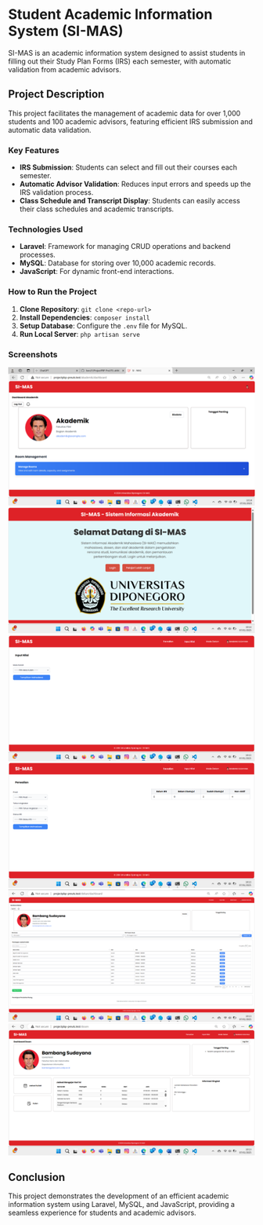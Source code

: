 # Student Academic Information System (SI-MAS)

SI-MAS is an academic information system designed to assist students in filling out their Study Plan Forms (IRS) each semester, with automatic validation from academic advisors.

## Project Description
This project facilitates the management of academic data for over 1,000 students and 100 academic advisors, featuring efficient IRS submission and automatic data validation.

### Key Features
- **IRS Submission**: Students can select and fill out their courses each semester.
- **Automatic Advisor Validation**: Reduces input errors and speeds up the IRS validation process.
- **Class Schedule and Transcript Display**: Students can easily access their class schedules and academic transcripts.

### Technologies Used
- **Laravel**: Framework for managing CRUD operations and backend processes.
- **MySQL**: Database for storing over 10,000 academic records.
- **JavaScript**: For dynamic front-end interactions.

### How to Run the Project
1. **Clone Repository**: `git clone <repo-url>`
2. **Install Dependencies**: `composer install`
3. **Setup Database**: Configure the `.env` file for MySQL.
4. **Run Local Server**: `php artisan serve`

### Screenshots
![Screenshot 1](images/Picture13.png)
![Screenshot 2](images/picture14.png)
![Screenshot 3](images/Picture15.png)
![Screenshot 4](images/Picture16.png)
![Screenshot 5](images/Picture17.png)
![Screenshot 6](images/Picture18.png)

## Conclusion
This project demonstrates the development of an efficient academic information system using Laravel, MySQL, and JavaScript, providing a seamless experience for students and academic advisors.
